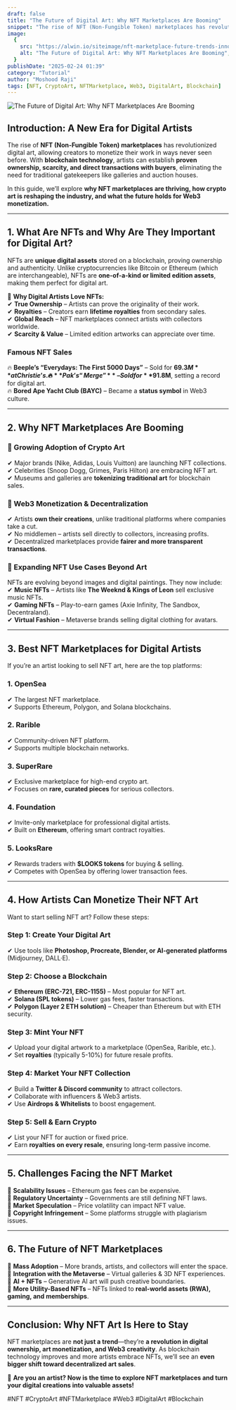 ```yaml
---
draft: false
title: "The Future of Digital Art: Why NFT Marketplaces Are Booming"
snippet: "The rise of NFT (Non-Fungible Token) marketplaces has revolutionized digital art, allowing creators to monetize their work in ways never seen before. With blockchain technology, artists can establish proven ownership, scarcity, and direct transactions with buyers, eliminating the need for traditional gatekeepers like galleries and auction houses.."
image:
  {
    src: "https://alwin.io/siteimage/nft-marketplace-future-trends-innovations.webp",
    alt: "The Future of Digital Art: Why NFT Marketplaces Are Booming",
  }
publishDate: "2025-02-24 01:39"
category: "Tutorial"
author: "Moshood Raji"
tags: [NFT, CryptoArt, NFTMarketplace, Web3, DigitalArt, Blockchain]
---
```


![The Future of Digital Art: Why NFT Marketplaces Are Booming](https://alwin.io/siteimage/nft-marketplace-future-trends-innovations.webp)

## **Introduction: A New Era for Digital Artists**

The rise of **NFT (Non-Fungible Token) marketplaces** has revolutionized digital art, allowing creators to monetize their work in ways never seen before. With **blockchain technology**, artists can establish **proven ownership, scarcity, and direct transactions with buyers**, eliminating the need for traditional gatekeepers like galleries and auction houses.

In this guide, we’ll explore **why NFT marketplaces are thriving, how crypto art is reshaping the industry, and what the future holds for Web3 monetization.**

---

## **1. What Are NFTs and Why Are They Important for Digital Art?**

NFTs are **unique digital assets** stored on a blockchain, proving ownership and authenticity. Unlike cryptocurrencies like Bitcoin or Ethereum (which are interchangeable), NFTs are **one-of-a-kind or limited edition assets**, making them perfect for digital art.

🔹 **Why Digital Artists Love NFTs:**  
✔ **True Ownership** – Artists can prove the originality of their work.  
✔ **Royalties** – Creators earn **lifetime royalties** from secondary sales.  
✔ **Global Reach** – NFT marketplaces connect artists with collectors worldwide.  
✔ **Scarcity & Value** – Limited edition artworks can appreciate over time.

### **Famous NFT Sales**

🔥 **Beeple’s “Everydays: The First 5000 Days”** – Sold for **$69.3M** at Christie’s.  
🔥 **Pak’s “Merge”** – Sold for **$91.8M**, setting a record for digital art.  
🔥 **Bored Ape Yacht Club (BAYC)** – Became a **status symbol** in Web3 culture.

---

## **2. Why NFT Marketplaces Are Booming**

### **🔹 Growing Adoption of Crypto Art**

✔ Major brands (Nike, Adidas, Louis Vuitton) are launching NFT collections.  
✔ Celebrities (Snoop Dogg, Grimes, Paris Hilton) are embracing NFT art.  
✔ Museums and galleries are **tokenizing traditional art** for blockchain sales.

### **🔹 Web3 Monetization & Decentralization**

✔ Artists **own their creations**, unlike traditional platforms where companies take a cut.  
✔ No middlemen – artists sell directly to collectors, increasing profits.  
✔ Decentralized marketplaces provide **fairer and more transparent transactions**.

### **🔹 Expanding NFT Use Cases Beyond Art**

NFTs are evolving beyond images and digital paintings. They now include:  
✔ **Music NFTs** – Artists like **The Weeknd & Kings of Leon** sell exclusive music NFTs.  
✔ **Gaming NFTs** – Play-to-earn games (Axie Infinity, The Sandbox, Decentraland).  
✔ **Virtual Fashion** – Metaverse brands selling digital clothing for avatars.

---

## **3. Best NFT Marketplaces for Digital Artists**

If you’re an artist looking to sell NFT art, here are the top platforms:

### **1. OpenSea**

✔ The largest NFT marketplace.  
✔ Supports Ethereum, Polygon, and Solana blockchains.

### **2. Rarible**

✔ Community-driven NFT platform.  
✔ Supports multiple blockchain networks.

### **3. SuperRare**

✔ Exclusive marketplace for high-end crypto art.  
✔ Focuses on **rare, curated pieces** for serious collectors.

### **4. Foundation**

✔ Invite-only marketplace for professional digital artists.  
✔ Built on **Ethereum**, offering smart contract royalties.

### **5. LooksRare**

✔ Rewards traders with **$LOOKS tokens** for buying & selling.  
✔ Competes with OpenSea by offering lower transaction fees.

---

## **4. How Artists Can Monetize Their NFT Art**

Want to start selling NFT art? Follow these steps:

### **Step 1: Create Your Digital Art**

✔ Use tools like **Photoshop, Procreate, Blender, or AI-generated platforms** (Midjourney, DALL·E).

### **Step 2: Choose a Blockchain**

✔ **Ethereum (ERC-721, ERC-1155)** – Most popular for NFT art.  
✔ **Solana (SPL tokens)** – Lower gas fees, faster transactions.  
✔ **Polygon (Layer 2 ETH solution)** – Cheaper than Ethereum but with ETH security.

### **Step 3: Mint Your NFT**

✔ Upload your digital artwork to a marketplace (OpenSea, Rarible, etc.).  
✔ Set **royalties** (typically 5-10%) for future resale profits.

### **Step 4: Market Your NFT Collection**

✔ Build a **Twitter & Discord community** to attract collectors.  
✔ Collaborate with influencers & Web3 artists.  
✔ Use **Airdrops & Whitelists** to boost engagement.

### **Step 5: Sell & Earn Crypto**

✔ List your NFT for auction or fixed price.  
✔ Earn **royalties on every resale**, ensuring long-term passive income.

---

## **5. Challenges Facing the NFT Market**

🚧 **Scalability Issues** – Ethereum gas fees can be expensive.  
🚧 **Regulatory Uncertainty** – Governments are still defining NFT laws.  
🚧 **Market Speculation** – Price volatility can impact NFT value.  
🚧 **Copyright Infringement** – Some platforms struggle with plagiarism issues.

---

## **6. The Future of NFT Marketplaces**

🚀 **Mass Adoption** – More brands, artists, and collectors will enter the space.  
🚀 **Integration with the Metaverse** – Virtual galleries & 3D NFT experiences.  
🚀 **AI + NFTs** – Generative AI art will push creative boundaries.  
🚀 **More Utility-Based NFTs** – NFTs linked to **real-world assets (RWA), gaming, and memberships**.

---

## **Conclusion: Why NFT Art Is Here to Stay**

NFT marketplaces are **not just a trend**—they’re **a revolution in digital ownership, art monetization, and Web3 creativity**. As blockchain technology improves and more artists embrace NFTs, we’ll see an **even bigger shift toward decentralized art sales**.

🚀 **Are you an artist? Now is the time to explore NFT marketplaces and turn your digital creations into valuable assets!**

#NFT #CryptoArt #NFTMarketplace #Web3 #DigitalArt #Blockchain
